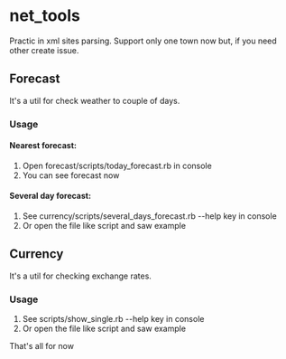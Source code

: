 # net_tools
Practic in xml sites parsing. Support only one town now but, if you need other create issue.

## Forecast
  It's a util for check weather to couple of days.
  ### Usage
  #### Nearest forecast:
  1. Open forecast/scripts/today_forecast.rb in console
  2. You can see forecast now
  
  #### Several day forecast:
  1. See currency/scripts/several_days_forecast.rb --help key in console
  2. Or open the file like script and saw example

## Currency
  It's a util for checking exchange rates.
  ### Usage
  1. See scripts/show_single.rb --help key in console
  2. Or open the file like script and saw example

That's all for now
